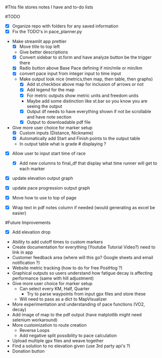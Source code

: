 #This file stores notes I have and to-do lists 


#TODO
- [x] Organize repo with folders for any saved information 
- [x] Fix the TODO's in pace_planner.py 
- Make streamlit app prettier
  - [x] Move title to top left 
  - Give better descriptions
  - [x] Convert sidebar to st.form and have analyze button be the trigger there 
  - [x] Radio button above Base Pace defining if min/mile or min/km
  - [x] convert pace input from integer input to time input
  - Make output look nice (metrics,then map, then table, then graphs)
     - [x] Add st.checkbox above map for inclusion of arrows or not
     - [x] Add legend for the map
     - [x] For metric outputs show metric units and freedom units
     - Maybe add some distinction like st.bar so you know you are seeing the output
     - [x] Output df needs to have everything shown if not be scrollable and have note section
     - [x] Output to downloadable pdf file
- Give more user choice for marker setup 
  - [x] Custom inputs (Distance, Nickname)
  - [x] Automatically add Start and Finish points to the output table
  - In output table what is grade # displaying ?
- [x] Allow user to input start time of race
  - [x] Add new columns to final_df that display what time runner will get to each marker
- [x] update elevation output graph 
- [x] update pace progression output graph 
- [x] Move how to use to top of page
- [x] Wrap text in pdf notes column if needed (would generating as excel be easier)


#Future Improvements
- [x] Add elevation drop
- Ability to add cutoff times to custom markers 
- Create documentation for everything (Youtube Tutorial Video?) need to link in app 
- Customer feedback area (where will this go? Google sheets and email notification ?)
- Website metric tracking (how to do for free PostHog ?)
- Graphical outputs so users understand how fatigue decay is affecting performance (same with hill adjustment)
- Give more user choice for marker setup 
  - Can select every KM, Half, Quarter
    - Try to parse waypoints from input gpx files and store these
  - Will need to pass as a dict to MapVisualizer
- More experimentation and understanding of pace functions (VO2, decay)
- Add image of map to the pdf output (have matplotlib might need selenium workaround)
- More customization to route creation 
  - Reverse Loops
  - Add negative split possibility to pace calculation
- Upload multiple gpx files and weave together
- Find a solution to no elevation given (use 3rd party api's ?)
- Donation button

